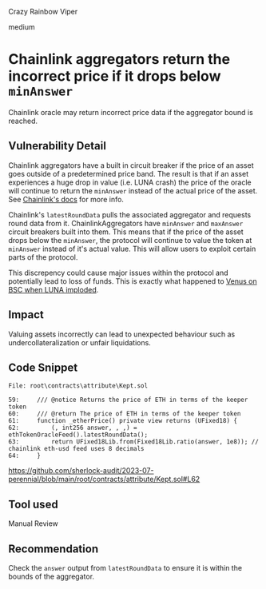 Crazy Rainbow Viper

medium

# Chainlink aggregators return the incorrect price if it drops below `minAnswer`

Chainlink oracle may return incorrect price data if the aggregator bound is reached.

## Vulnerability Detail

Chainlink aggregators have a built in circuit breaker if the price of an asset
goes outside of a predetermined price band. The result is that if an asset
experiences a huge drop in value (i.e. LUNA crash) the price of the oracle will
continue to return the `minAnswer` instead of the actual price of the asset. See
[Chainlink's docs](https://docs.chain.link/data-feeds#check-the-latest-answer-against-reasonable-limits)
for more info.

Chainlink's `latestRoundData` pulls the associated aggregator and requests round
data from it. ChainlinkAggregators have `minAnswer` and `maxAnswer` circuit
breakers built into them. This means that if the price of the asset drops below
the `minAnswer`, the protocol will continue to value the token at `minAnswer`
instead of it's actual value. This will allow users to exploit certain parts of
the protocol.

This discrepency could cause major issues within the protocol and potentially
lead to loss of funds. This is exactly what happened to 
[Venus on BSC when LUNA imploded](https://rekt.news/venus-blizz-rekt/).

## Impact

Valuing assets incorrectly can lead to unexpected behaviour such as undercollateralization or unfair liquidations.

## Code Snippet

```solidity
File: root\contracts\attribute\Kept.sol

59:     /// @notice Returns the price of ETH in terms of the keeper token
60:     /// @return The price of ETH in terms of the keeper token
61:     function _etherPrice() private view returns (UFixed18) {
62:         (, int256 answer, , ,) = ethTokenOracleFeed().latestRoundData();
63:         return UFixed18Lib.from(Fixed18Lib.ratio(answer, 1e8)); // chainlink eth-usd feed uses 8 decimals
64:     }
```
https://github.com/sherlock-audit/2023-07-perennial/blob/main/root/contracts/attribute/Kept.sol#L62

## Tool used

Manual Review

## Recommendation

Check the `answer` output from `latestRoundData` to ensure it is within the bounds of the aggregator.